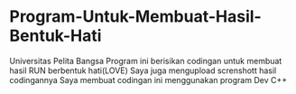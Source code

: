 # Program-Untuk-Membuat-Hasil-Bentuk-Hati
Universitas Pelita Bangsa
Program ini berisikan codingan untuk membuat hasil RUN berbentuk hati(LOVE)
Saya juga mengupload screnshott hasil codingannya
Saya membuat codingan ini menggunakan program Dev C++
